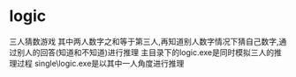 # logic
三人猜数游戏
其中两人数字之和等于第三人,再知道别人数字情况下猜自己数字,通过别人的回答(知道和不知道)进行推理
主目录下的logic.exe是同时模拟三人的推理过程
single\logic.exe是以其中一人角度进行推理
